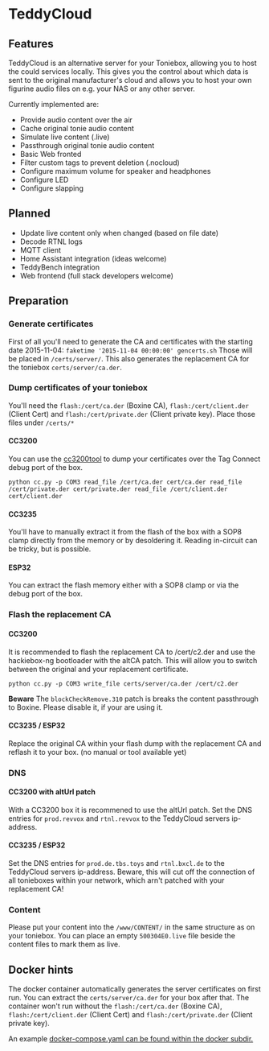 # TeddyCloud

## Features
TeddyCloud is an alternative server for your Toniebox, allowing you to host the could services locally.
This gives you the control about which data is sent to the original manufacturer's cloud and allows you
to host your own figurine audio files on e.g. your NAS or any other server.

Currently implemented are:
* Provide audio content over the air
* Cache original tonie audio content
* Simulate live content (.live)
* Passthrough original tonie audio content
* Basic Web fronted
* Filter custom tags to prevent deletion (.nocloud)
* Configure maximum volume for speaker and headphones
* Configure LED
* Configure slapping

## Planned
* Update live content only when changed (based on file date)
* Decode RTNL logs
* MQTT client
* Home Assistant integration (ideas welcome)
* TeddyBench integration
* Web frontend (full stack developers welcome)

## Preparation
### Generate certificates
First of all you'll need to generate the CA and certificates with the starting date 2015-11-04: ```faketime '2015-11-04 00:00:00' gencerts.sh``` Those will be placed in ```/certs/server/```.
This also generates the replacement CA for the toniebox ```certs/server/ca.der```.

### Dump certificates of your toniebox
You'll need the ```flash:/cert/ca.der``` (Boxine CA), ```flash:/cert/client.der``` (Client Cert) and ```flash:/cert/private.der``` (Client private key). Place those files under ```/certs/*```
#### CC3200
You can use the [cc3200tool](https://github.com/toniebox-reverse-engineering/cc3200tool) to dump your certificates over the Tag Connect debug port of the box.
```
python cc.py -p COM3 read_file /cert/ca.der cert/ca.der read_file /cert/private.der cert/private.der read_file /cert/client.der cert/client.der
```
#### CC3235
You'll have to manually extract it from the flash of the box with a SOP8 clamp directly from the memory or by desoldering it. Reading in-circuit can be tricky, but is possible. 

#### ESP32
You can extract the flash memory either with a SOP8 clamp or via the debug port of the box. 

### Flash the replacement CA
#### CC3200
It is recommended to flash the replacement CA to /cert/c2.der and use the hackiebox-ng bootloader with the altCA patch. This will allow you to switch between the original and your replacement certificate.
```
python cc.py -p COM3 write_file certs/server/ca.der /cert/c2.der
```
**Beware** The ```blockCheckRemove.310``` patch is breaks the content passthrough to Boxine. Please disable it, if your are using it.

#### CC3235 / ESP32
Replace the original CA within your flash dump with the replacement CA and reflash it to your box.
(no manual or tool available yet)

### DNS
#### CC3200 with altUrl patch
With a CC3200 box it is recommened to use the altUrl patch. Set the DNS entries for ```prod.revvox``` and ```rtnl.revvox``` to the TeddyCloud servers ip-address. 

#### CC3235 / ESP32
Set the DNS entries for ```prod.de.tbs.toys``` and ```rtnl.bxcl.de``` to the TeddyCloud servers ip-address. Beware, this will cut off the connection of all tonieboxes within your network, which arn't patched with your replacement CA!

### Content
Please put your content into the ```/www/CONTENT/``` in the same structure as on your toniebox. You can place an empty ```500304E0.live``` file beside the content files to mark them as live.

## Docker hints
The docker container automatically generates the server certificates on first run. You can extract the ```certs/server/ca.der``` for your box after that. The container won't run without the ```flash:/cert/ca.der``` (Boxine CA), ```flash:/cert/client.der``` (Client Cert) and ```flash:/cert/private.der``` (Client private key).

An example [docker-compose.yaml can be found within the docker subdir.](docker/docker-compose.yaml)
